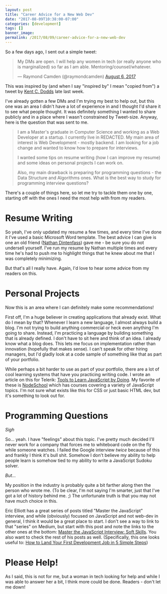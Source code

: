 ```yaml
---
layout: post
title: "Career Advice for a New Web Dev"
date: "2017-08-09T10:38:00-07:00"
categories: [development]
tags: []
banner_image: 
permalink: /2017/08/09/career-advice-for-a-new-web-dev
---
```


So a few days ago, I sent out a simple tweet:

<blockquote class="twitter-tweet" data-lang="en"><p lang="en" dir="ltr">My DMs are open. I will help any women in tech (or really anyone who is marginalized) so far as I am able. Mentoring/counsel/whatever.</p>&mdash; Raymond Camden (@raymondcamden) <a href="https://twitter.com/raymondcamden/status/894199949877018628">August 6, 2017</a></blockquote>
<script async src="//platform.twitter.com/widgets.js" charset="utf-8"></script>


This was inspired by (and when I say "inspired by" I mean "copied from") a tweet by <a href="https://twitter.com/kentcdodds">Kent C. Dodds</a> late last week. 

I've already gotten a few DMs and I'm trying my best to help out, but this one was an area I didn't have a lot of experience in and I thought I'd share it to see what people thought. It was definitely something I wanted to share publicly and in a place where I wasn't constrained by Tweet-size. Anyway, here is the question that was sent to me.

<blockquote>
<p>
I am a Master's graduate in Computer Science and working as a Web Developer at a startup. I currently live in REDACTED. My main area of interest is Web Development - mostly backend. I am looking for a job change and wanted to know how to prepare for interviews.
</p>
<p>
I wanted some tips on resume writing (how I can improve my resume) and some ideas on personal projects I can work on.
</p>
<p>
Also, my main drawback is preparing for programming questions - the Data Structure and Algorithms ones. What is the best way to study for programming interview questions?
</p>
</blockquote>

There's a couple of things here, so let me try to tackle them one by one, starting off with the ones I need the most help with from my readers.

Resume Writing
===

So yeah, I've only updated my resume a few times, and every time I've done it I've used a basic Microsoft Word template. The best advice I can give is one an old friend ([Nathan Dintenfass](https://twitter.com/ndintenfass)) gave me - be sure you do not undersell yourself. I've run my resume by Nathan multiple times and every time he's had to push me to highlight things that he knew about me that I was completely minimizing. 

But that's all I really have. Again, I'd love to hear some advice from my readers on this.

Personal Projects
===

Now this is an area where I can definitely make some recommendations!

First off, I'm a huge believer in creating applications that already exist. What do I mean by that? Whenever I learn a new language, I almost always build a blog. I'm not trying to build anything commercial or heck even anything I'm going to share. Instead, I'm practicing a language by building something that is already defined. I don't have to sit here and think of an idea. I already know what a blog does. This lets me focus on implementation rather than innovation (hopefully that makes sense). I can't speak for other hiring managers, but I'd gladly look at a code sample of something like that as part of your portfolio. 

While perhaps a bit harder to use as part of your portfolio, there are a lot of cool learning systems that have you practicing writing code. I wrote an article on this for Telerik: [Tools to Learn JavaScript by Doing](http://developer.telerik.com/featured/tools-learn-javascript/). My favorite of these is [NodeSchool](https://nodeschool.io/) which has courses covering a variety of JavaScript topics. I'm not sure what exists like this for CSS or just basic HTML dev, but it's something to look out for. 

Programming Questions
===

*Sigh*

So... yeah. I have "feelings" about this topic. I've pretty much decided I'll never work for a company that forces me to whiteboard code on the fly while someone watches. I failed the Google interview *twice* because of this and frankly I think it's bull shit. Somehow I don't believe my ability to help people learn is somehow tied to my ability to write a JavaScript Sudoku solver. 

*But...*

My position in the industry is probably quite a bit farther along then the person who wrote me. (To be clear, I'm not saying I'm smarter, just that I've got a lot of history behind me. ;) The unfortunate truth is that you may not have much choice in this.

Eric Elliott has a great series of posts titled "Master the JavaScript" interview, and while (obviously) focused on JavaScript and not web-dev in general, I think it would be a great place to start. I don't see a way to link to that "series" on Medium, but start with this post and note the links to the other ones at the bottom: [Master the JavaScript Interview: Soft Skills](https://medium.com/javascript-scene/master-the-javascript-interview-soft-skills-a8a5fb02c466). You also want to check the rest of his posts as well. (Specifically, this one looks useful to: [How to Land Your First Development Job in 5 Simple Steps](https://medium.com/javascript-scene/how-to-land-your-first-development-job-in-5-simple-steps-4e9fb73314c))

Please Help!
===

As I said, this is not for me, but a woman in tech looking for help and while I was able to answer her a bit, I think more could be done. Readers - don't let me down!